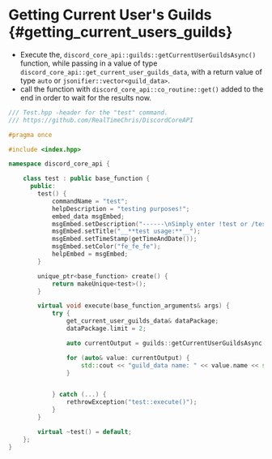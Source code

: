 Getting Current User's Guilds {#getting_current_users_guilds}
============
- Execute the, `discord_core_api::guilds::getCurrentUserGuildsAsync()` function, while passing in a value of type `discord_core_api::get_current_user_guilds_data`, with a return value of type `auto` or `jsonifier::vector<guild_data>`.
- call the function with `discord_core_api::co_routine::get()` added to the end in order to wait for the results now.

```cpp
/// Test.hpp -header for the "test" command.
/// https://github.com/RealTimeChris/DiscordCoreAPI

#pragma once

#include <index.hpp>

namespace discord_core_api {

	class test : public base_function {
	  public:
		test() {
			commandName = "test";
			helpDescription = "testing purposes!";
			embed_data msgEmbed;
			msgEmbed.setDescription("------\nSimply enter !test or /test!\n------");
			msgEmbed.setTitle("__**test usage:**__");
			msgEmbed.setTimeStamp(getTimeAndDate());
			msgEmbed.setColor("fe_fe_fe");
			helpEmbed = msgEmbed;
		}

		unique_ptr<base_function> create() {
			return makeUnique<test>();
		}

		virtual void execute(base_function_arguments& args) {
			try {
				get_current_user_guilds_data& dataPackage;
				dataPackage.limit = 2;

				auto currentOutput = guilds::getCurrentUserGuildsAsync(const dataPackage).get();

				for (auto& value: currentOutput) {
					std::cout << "guild_data name: " << value.name << std::endl;
				}


			} catch (...) {
				rethrowException("test::execute()");
			}
		}

		virtual ~test() = default;
	};
}


```
